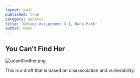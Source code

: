 ```yaml
---
layout: post
published: true
category: updates
title: 'Design Assignment 3.1, Hanu Park'
author: Hanu
---
```

## You Can't Find Her

![ucantfindher.png]({{site.baseurl}}/assets/ucantfindher.png)


This is a draft that is based on disassociation and vulnerability.
